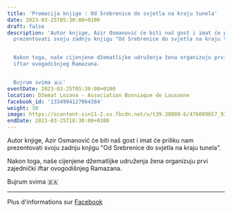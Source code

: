 ```yaml
---
title: 'Promocija knjige : Od Srebrenice do svjetla na kraju tunela'
date: 2023-03-25T05:30:00+0100
draft: false
description: 'Autor knjige, Azir Osmanović će biti naš gost i imat će priliku nam
  prezentovati svoju zadnju knjigu "Od Srebrenice do svjetla na kraju tunela".


  Nakon toga, naše cijenjene džematlijke udruženja žena organizuju prvi zajednički
  iftar ovogodišnjeg Ramazana.


  Bujrum svima 🇧🇦'
eventDate: 2023-03-25T05:30:00+0100
location: Džemat Lozana - Association Bosniaque de Lausanne
facebook_id: '1334994127064384'
weight: 30
image: https://scontent-sin11-2.xx.fbcdn.net/v/t39.30808-6/476009657_935496042044329_8178626072168630847_n.jpg?_nc_cat=101&ccb=1-7&_nc_sid=9e60e4&_nc_ohc=SvpgAU-0zc4Q7kNvwHlPurq&_nc_oc=AdnwuC5lMIDzLPZuOJsk_vAI3ooOucv-6SQ2drpD6GU_KpPhFAoZyTydKe7cL1TiTpk&_nc_zt=23&_nc_ht=scontent-sin11-2.xx&edm=ABTKTjYEAAAA&_nc_gid=mHjS_GuZNKDI82Ng7PyY2A&oh=00_AfEG0IjMrZGznVAWqNe48GOFLy4ZQ5cUvKE7rF_kQdbuLg&oe=6810205C
endDate: 2023-03-25T18:30:00+0100
---
```


Autor knjige, Azir Osmanović će biti naš gost i imat će priliku nam prezentovati svoju zadnju knjigu "Od Srebrenice do svjetla na kraju tunela".

Nakon toga, naše cijenjene džematlijke udruženja žena organizuju prvi zajednički iftar ovogodišnjeg Ramazana.

Bujrum svima 🇧🇦

---

Plus d'informations sur [Facebook](https://facebook.com/events/1334994127064384)